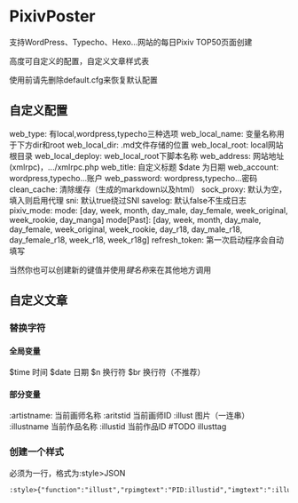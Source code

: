 # PixivPoster
支持WordPress、Typecho、Hexo...网站的每日Pixiv TOP50页面创建

高度可自定义的配置，自定义文章样式表

使用前请先删除default.cfg来恢复默认配置

## 自定义配置
web_type: 有local,wordpress,typecho三种选项
web_local_name: 变量名称用于下方dir和root
web_local_dir: .md文件存储的位置
web_local_root: local网站根目录
web_local_deploy: web_local_root下脚本名称
web_address: 网站地址(xmlrpc)，.../xmlrpc.php
web_title: 自定义标题 $date 为日期
web_account: wordpress,typecho...账户
web_password: wordpress,typecho...密码
clean_cache: 清除缓存（生成的markdown以及html）
sock_proxy: 默认为空，填入则启用代理
sni: 默认true绕过SNI
savelog: 默认false不生成日志
pixiv_mode: 
    mode: [day, week, month, day_male, day_female, week_original, week_rookie, day_manga]
    mode[Past]: [day, week, month, day_male, day_female, week_original, week_rookie,
day_r18, day_male_r18, day_female_r18, week_r18, week_r18g]
refresh_token: 第一次启动程序会自动填写

当然你也可以创建新的键值并使用$键名称$来在其他地方调用

## 自定义文章
### 替换字符
#### 全局变量
$time 时间
$date 日期
$n 换行符
$br 换行符（不推荐）
#### 部分变量
:artistname: 当前画师名称
:aritstid 当前画师ID
:illust 图片（一连串）
:illustname 当前作品名称
:illustid 当前作品ID
#TODO illusttag
### 创建一个样式
必须为一行，格式为:style>JSON
```base.md
:style>{"function":"illust","rpimgtext":"PID:illustid","imgtext":":illustname"}
```